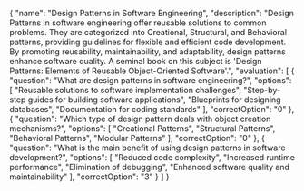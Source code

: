 {
  "name": "Design Patterns in Software Engineering",
  "description": "Design Patterns in software engineering offer reusable solutions to common problems. They are categorized into Creational, Structural, and Behavioral patterns, providing guidelines for flexible and efficient code development. By promoting reusability, maintainability, and adaptability, design patterns enhance software quality. A seminal book on this subject is 'Design Patterns: Elements of Reusable Object-Oriented Software'.",
  "evaluation": [
    {
      "question": "What are design patterns in software engineering?",
      "options": [
        "Reusable solutions to software implementation challenges",
        "Step-by-step guides for building software applications",
        "Blueprints for designing databases",
        "Documentation for coding standards"
      ],
      "correctOption": "0"
    },
    {
      "question": "Which type of design pattern deals with object creation mechanisms?",
      "options": [
        "Creational Patterns",
        "Structural Patterns",
        "Behavioral Patterns",
        "Modular Patterns"
      ],
      "correctOption": "0"
    },
    {
      "question": "What is the main benefit of using design patterns in software development?",
      "options": [
        "Reduced code complexity",
        "Increased runtime performance",
        "Elimination of debugging",
        "Enhanced software quality and maintainability"
      ],
      "correctOption": "3"
    }
  ]
}